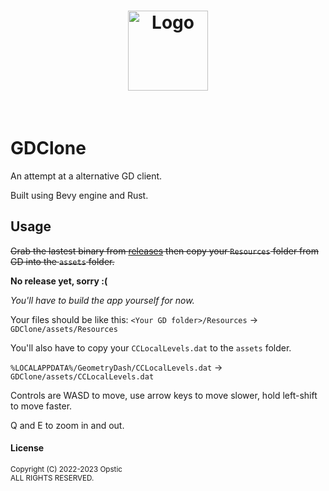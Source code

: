<h1 align="center">
    <img src="https://github.com/opstic/gdclone/raw/main/assets/logo.png" alt="Logo" width="128" height="128">
</h1>

<br />

# GDClone

An attempt at a alternative GD client.

Built using Bevy engine and Rust.

## Usage

~~Grab the lastest binary from [releases](https://github.com/opstic/gdclone/releases) then copy your `Resources` folder from GD into the `assets` folder.~~

**No release yet, sorry :(**

*You'll have to build the app yourself for now.*

Your files should be like this: `<Your GD folder>/Resources` -> `GDClone/assets/Resources`

You'll also have to copy your `CCLocalLevels.dat` to the `assets` folder.

`%LOCALAPPDATA%/GeometryDash/CCLocalLevels.dat` -> `GDClone/assets/CCLocalLevels.dat`

Controls are WASD to move, use arrow keys to move slower, hold left-shift to move faster.

Q and E to zoom in and out.
<br>
#### License
<sub>
Copyright (C) 2022-2023 Opstic
</sub>
</br>
<sub>
ALL RIGHTS RESERVED.
</sub>
<br>
